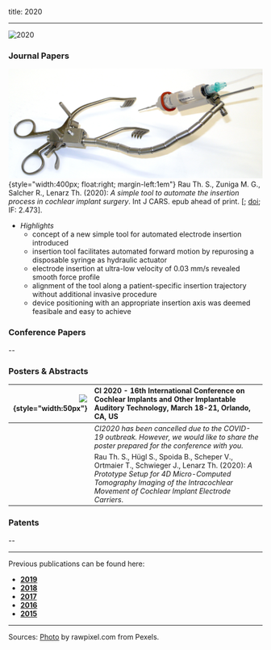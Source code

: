 title: 2020
- - -
![2020](BannerPaper2020.jpg)




### Journal Papers

![GraficalAbstract](Rau2020_CHD.jpg){style="width:400px; float:right; margin-left:1em"} Rau Th. S., Zuniga M. G., Salcher R., Lenarz Th. (2020): _A simple tool to automate the insertion process in cochlear implant surgery_.  Int J CARS. epub ahead of print. \[[<span class="glyphicon glyphicon-file" aria-hidden="true"></span>](https://link.springer.com/content/pdf/10.1007/s11548-020-02243-7.pdf); [<span class="glyphicon glyphicon-link" aria-hidden="true"></span> doi](https://doi.org/10.1007/s11548-020-02243-7); IF: 2.473\]. 
 	
- *Highlights*
    - concept of a new simple tool for automated electrode insertion introduced
    - insertion tool facilitates automated forward motion by repurosing a disposable syringe as hydraulic actuator
    - electrode insertion at ultra-low velocity of 0.03 mm/s revealed smooth force profile
    - alignment of the tool along a patient-specific insertion trajectory without additional invasive procedure
    - device positioning with an appropriate insertion axis was deemed feasibale and easy to achieve


### Conference Papers

--

### Posters & Abstracts

| ![](EmptyLogo50px.jpg){style="width:50px"} | CI 2020 - 16th International Conference on Cochlear Implants and Other Implantable Auditory Technology, March 18-21, Orlando, CA, US| 
|-:|:------| 
|   |  _CI2020 has been cancelled due to the COVID-19 outbreak. However, we would like to share the poster prepared for the conference with you._ | 
| [<span class="glyphicon glyphicon-file" aria-hidden="true"></span>](Rau2020_CI2020_Poster.pdf) | Rau Th. S., Hügl S., Spoida B., Scheper V., Ortmaier T., Schwieger J., Lenarz Th. (2020): _A Prototype Setup for 4D Micro-Computed Tomography Imaging of the Intracochlear Movement of Cochlear Implant Electrode Carriers_. |


### Patents
--

- - -

Previous publications can be found here:

* [**2019**](v2019.html)
* [**2018**](w2018.html)
* [**2017**](x2017.html)
* [**2016**](y2016.html)
* [**2015**](z2015.html)

- - - 
Sources: [Photo](https://www.pexels.com/photo/woman-uses-black-typewriter-917476) by rawpixel.com from Pexels.
